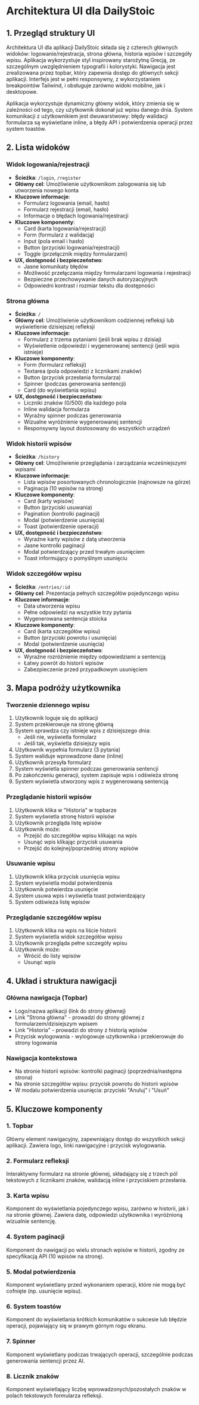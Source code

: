 # Architektura UI dla DailyStoic

## 1. Przegląd struktury UI

Architektura UI dla aplikacji DailyStoic składa się z czterech głównych widoków: logowanie/rejestracja, strona główna, historia wpisów i szczegóły wpisu. Aplikacja wykorzystuje styl inspirowany starożytną Grecją, ze szczególnym uwzględnieniem typografii i kolorystyki. Nawigacja jest zrealizowana przez topbar, który zapewnia dostęp do głównych sekcji aplikacji. Interfejs jest w pełni responsywny, z wykorzystaniem breakpointów Tailwind, i obsługuje zarówno widoki mobilne, jak i desktopowe.

Aplikacja wykorzystuje dynamiczny główny widok, który zmienia się w zależności od tego, czy użytkownik dokonał już wpisu danego dnia. System komunikacji z użytkownikiem jest dwuwarstwowy: błędy walidacji formularza są wyświetlane inline, a błędy API i potwierdzenia operacji przez system toastów.

## 2. Lista widoków

### Widok logowania/rejestracji

- **Ścieżka**: `/login`, `/register`
- **Główny cel**: Umożliwienie użytkownikom zalogowania się lub utworzenia nowego konta
- **Kluczowe informacje**:
  - Formularz logowania (email, hasło)
  - Formularz rejestracji (email, hasło)
  - Informacje o błędach logowania/rejestracji
- **Kluczowe komponenty**:
  - Card (karta logowania/rejestracji)
  - Form (formularz z walidacją)
  - Input (pola email i hasło)
  - Button (przyciski logowania/rejestracji)
  - Toggle (przełącznik między formularzami)
- **UX, dostępność i bezpieczeństwo**:
  - Jasne komunikaty błędów
  - Możliwość przełączania między formularzami logowania i rejestracji
  - Bezpieczne przechowywanie danych autoryzacyjnych
  - Odpowiedni kontrast i rozmiar tekstu dla dostępności

### Strona główna

- **Ścieżka**: `/`
- **Główny cel**: Umożliwienie użytkownikom codziennej refleksji lub wyświetlenie dzisiejszej refleksji
- **Kluczowe informacje**:
  - Formularz z trzema pytaniami (jeśli brak wpisu z dzisiaj)
  - Wyświetlenie odpowiedzi i wygenerowanej sentencji (jeśli wpis istnieje)
- **Kluczowe komponenty**:
  - Form (formularz refleksji)
  - Textarea (pola odpowiedzi z licznikami znaków)
  - Button (przycisk przesłania formularza)
  - Spinner (podczas generowania sentencji)
  - Card (do wyświetlania wpisu)
- **UX, dostępność i bezpieczeństwo**:
  - Liczniki znaków (0/500) dla każdego pola
  - Inline walidacja formularza
  - Wyraźny spinner podczas generowania
  - Wizualne wyróżnienie wygenerowanej sentencji
  - Responsywny layout dostosowany do wszystkich urządzeń

### Widok historii wpisów

- **Ścieżka**: `/history`
- **Główny cel**: Umożliwienie przeglądania i zarządzania wcześniejszymi wpisami
- **Kluczowe informacje**:
  - Lista wpisów posortowanych chronologicznie (najnowsze na górze)
  - Paginacja (10 wpisów na stronę)
- **Kluczowe komponenty**:
  - Card (karty wpisów)
  - Button (przyciski usuwania)
  - Pagination (kontrolki paginacji)
  - Modal (potwierdzenie usunięcia)
  - Toast (potwierdzenie operacji)
- **UX, dostępność i bezpieczeństwo**:
  - Wyraźne karty wpisów z datą utworzenia
  - Jasne kontrolki paginacji
  - Modal potwierdzający przed trwałym usunięciem
  - Toast informujący o pomyślnym usunięciu

### Widok szczegółów wpisu

- **Ścieżka**: `/entries/:id`
- **Główny cel**: Prezentacja pełnych szczegółów pojedynczego wpisu
- **Kluczowe informacje**:
  - Data utworzenia wpisu
  - Pełne odpowiedzi na wszystkie trzy pytania
  - Wygenerowana sentencja stoicka
- **Kluczowe komponenty**:
  - Card (karta szczegółów wpisu)
  - Button (przyciski powrotu i usunięcia)
  - Modal (potwierdzenie usunięcia)
- **UX, dostępność i bezpieczeństwo**:
  - Wyraźne rozróżnienie między odpowiedziami a sentencją
  - Łatwy powrót do historii wpisów
  - Zabezpieczenie przed przypadkowym usunięciem

## 3. Mapa podróży użytkownika

### Tworzenie dziennego wpisu

1. Użytkownik loguje się do aplikacji
2. System przekierowuje na stronę główną
3. System sprawdza czy istnieje wpis z dzisiejszego dnia:
   - Jeśli nie, wyświetla formularz
   - Jeśli tak, wyświetla dzisiejszy wpis
4. Użytkownik wypełnia formularz (3 pytania)
5. System waliduje wprowadzone dane (inline)
6. Użytkownik przesyła formularz
7. System wyświetla spinner podczas generowania sentencji
8. Po zakończeniu generacji, system zapisuje wpis i odświeża stronę
9. System wyświetla utworzony wpis z wygenerowaną sentencją

### Przeglądanie historii wpisów

1. Użytkownik klika w "Historia" w topbarze
2. System wyświetla stronę historii wpisów
3. Użytkownik przegląda listę wpisów
4. Użytkownik może:
   - Przejść do szczegółów wpisu klikając na wpis
   - Usunąć wpis klikając przycisk usuwania
   - Przejść do kolejnej/poprzedniej strony wpisów

### Usuwanie wpisu

1. Użytkownik klika przycisk usunięcia wpisu
2. System wyświetla modal potwierdzenia
3. Użytkownik potwierdza usunięcie
4. System usuwa wpis i wyświetla toast potwierdzający
5. System odświeża listę wpisów

### Przeglądanie szczegółów wpisu

1. Użytkownik klika na wpis na liście historii
2. System wyświetla widok szczegółów wpisu
3. Użytkownik przegląda pełne szczegóły wpisu
4. Użytkownik może:
   - Wrócić do listy wpisów
   - Usunąć wpis

## 4. Układ i struktura nawigacji

### Główna nawigacja (Topbar)

- Logo/nazwa aplikacji (link do strony głównej)
- Link "Strona główna" - prowadzi do strony głównej z formularzem/dzisiejszym wpisem
- Link "Historia" - prowadzi do strony z historią wpisów
- Przycisk wylogowania - wylogowuje użytkownika i przekierowuje do strony logowania

### Nawigacja kontekstowa

- Na stronie historii wpisów: kontrolki paginacji (poprzednia/następna strona)
- Na stronie szczegółów wpisu: przycisk powrotu do historii wpisów
- W modalu potwierdzenia usunięcia: przyciski "Anuluj" i "Usuń"

## 5. Kluczowe komponenty

### 1. Topbar

Główny element nawigacyjny, zapewniający dostęp do wszystkich sekcji aplikacji. Zawiera logo, linki nawigacyjne i przycisk wylogowania.

### 2. Formularz refleksji

Interaktywny formularz na stronie głównej, składający się z trzech pól tekstowych z licznikami znaków, walidacją inline i przyciskiem przesłania.

### 3. Karta wpisu

Komponent do wyświetlania pojedynczego wpisu, zarówno w historii, jak i na stronie głównej. Zawiera datę, odpowiedzi użytkownika i wyróżnioną wizualnie sentencję.

### 4. System paginacji

Komponent do nawigacji po wielu stronach wpisów w historii, zgodny ze specyfikacją API (10 wpisów na stronę).

### 5. Modal potwierdzenia

Komponent wyświetlany przed wykonaniem operacji, które nie mogą być cofnięte (np. usunięcie wpisu).

### 6. System toastów

Komponent do wyświetlania krótkich komunikatów o sukcesie lub błędzie operacji, pojawiający się w prawym górnym rogu ekranu.

### 7. Spinner

Komponent wyświetlany podczas trwających operacji, szczególnie podczas generowania sentencji przez AI.

### 8. Licznik znaków

Komponent wyświetlający liczbę wprowadzonych/pozostałych znaków w polach tekstowych formularza refleksji.
